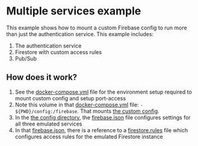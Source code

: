 # Multiple services example

This example shows how to mount a custom Firebase config to run more than just the authentication service.
This example includes:

1. The authentication service
2. Firestore with custom access rules
3. Pub/Sub

## How does it work?

1. See the [docker-compose.yml](./docker-compose.yml) file
   for the environment setup required to mount custom config and setup port-access
2. Note this volume in that [docker-compose.yml](./docker-compose.yml) file: `- ${PWD}/config:/firebase`. That mounts [the custom config](./config/).
3. In the [the config directory](./config/), the [firebase.json](./config/firebase.json) file configures settings for all three emulated services
4. In that [firebase.json](./config/firebase.json), there
   is a reference to a [firestore.rules](./config/firestore.rules) file which configures access rules for
   the emulated Firestore instance
